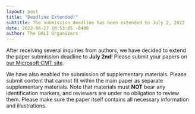 ```yaml
---
layout: post
title: "Deadline Extended!"
subtitle: The submission deadline has been extended to July 2, 2022
date: 2022-06-27 10:53:05 -0400
author: The DALI Organizers
---
```


After receiving several inquiries from authors, we have decided to extend the paper submission deadline to **July 2nd**! Please submit your papers on [our Microsoft CMT site](https://cmt3.research.microsoft.com/DALI2022).

We have also enabled the submission of supplementary materials. Please submit content that cannot fit within the main paper as separate supplementary materials. Note that materials must **NOT** bear any identification markers, and reviewers are under no obligation to review them. Please make sure the paper itself contains all necessary information and illustrations.
